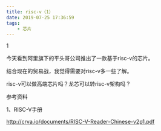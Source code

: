 ```yaml
---
title: risc-v（1）
date: 2019-07-25 17:36:59
tags:
	- 芯片
---
```


1

今天看到阿里旗下的平头哥公司推出了一款基于risc-v的芯片。

结合现在的贸易战，我觉得需要对risc-v多一些了解。



risc-v可以做高端芯片吗？龙芯可以转risc-v架构吗？



参考资料

1、RISC-V手册

http://crva.io/documents/RISC-V-Reader-Chinese-v2p1.pdf

